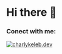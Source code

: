 # Hi there 👋



### Conect with me:

<a href="https://instagram.com/charlykeleb" target="blank"><img align="center" src="https://img.shields.io/badge/Instagram%20-%23E4405F.svg?&style=for-the-badge&logo=Instagram&logoColor=white" alt="charlykeleb.dev"/></a>  





